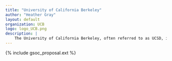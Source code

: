 ```yaml
---
title: "University of California Berkeley"
author: "Heather Gray"
layout: default
organization: UCB
logo: logo_UCB.png
description: |
    The University of California Berkeley, often referred to as UCSD, is a public research university in the city of Berkeley in the state of California. It is part of the University of California system.
---
```


{% include gsoc_proposal.ext %}
